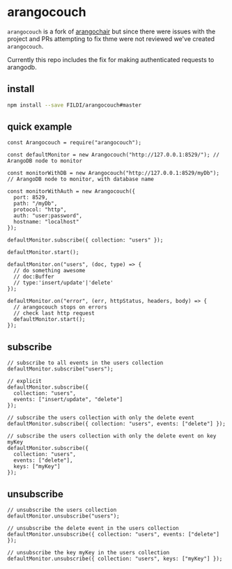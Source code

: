# arangocouch

`arangocouch` is a fork of [arangochair](https://github.com/baslr/arangochair) but since there were issues with the project and PRs attempting to fix thme were not reviewed we've created `arangocouch`.

Currently this repo includes the fix for making authenticated requests to arangodb.

## install

```bash
npm install --save FILDI/arangocouch#master
```

## quick example

```es6
const Arangocouch = require("arangocouch");

const defaultMonitor = new Arangocouch("http://127.0.0.1:8529/"); // ArangoDB node to monitor

const monitorWithDB = new Arangocouch("http://127.0.0.1:8529/myDb"); // ArangoDB node to monitor, with database name

const monitorWithAuth = new Arangocouch({
  port: 8529,
  path: "/myDb",
  protocol: "http",
  auth: "user:password",
  hostname: "localhost"
});

defaultMonitor.subscribe({ collection: "users" });

defaultMonitor.start();

defaultMonitor.on("users", (doc, type) => {
  // do something awesome
  // doc:Buffer
  // type:'insert/update'|'delete'
});

defaultMonitor.on("error", (err, httpStatus, headers, body) => {
  // arangocouch stops on errors
  // check last http request
  defaultMonitor.start();
});
```

## subscribe

```es6
// subscribe to all events in the users collection
defaultMonitor.subscribe("users");

// explicit
defaultMonitor.subscribe({
  collection: "users",
  events: ["insert/update", "delete"]
});

// subscribe the users collection with only the delete event
defaultMonitor.subscribe({ collection: "users", events: ["delete"] });

// subscribe the users collection with only the delete event on key myKey
defaultMonitor.subscribe({
  collection: "users",
  events: ["delete"],
  keys: ["myKey"]
});
```

## unsubscribe

```es6
// unsubscribe the users collection
defaultMonitor.unsubscribe("users");

// unsubscribe the delete event in the users collection
defaultMonitor.unsubscribe({ collection: "users", events: ["delete"] });

// unsubscribe the key myKey in the users collection
defaultMonitor.unsubscribe({ collection: "users", keys: ["myKey"] });
```
